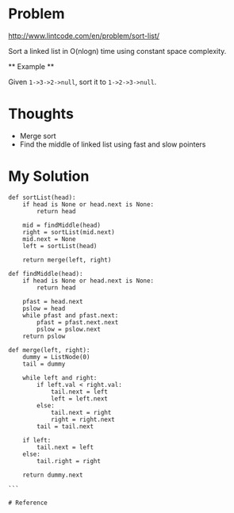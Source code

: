 # Problem

http://www.lintcode.com/en/problem/sort-list/

Sort a linked list in O(nlogn) time using constant space complexity.

** Example **

Given ```1->3->2->null```, sort it to ```1->2->3->null```. 

# Thoughts

- Merge sort
- Find the middle of linked list using fast and slow pointers

# My Solution

````
def sortList(head):
    if head is None or head.next is None:
        return head
    
    mid = findMiddle(head)
    right = sortList(mid.next)
    mid.next = None
    left = sortList(head)
    
    return merge(left, right)

def findMiddle(head):
    if head is None or head.next is None:
        return head
    
    pfast = head.next
    pslow = head
    while pfast and pfast.next:
        pfast = pfast.next.next
        pslow = pslow.next
    return pslow

def merge(left, right):
    dummy = ListNode(0)
    tail = dummy
    
    while left and right:
        if left.val < right.val:
            tail.next = left
            left = left.next
        else:
            tail.next = right
            right = right.next
        tail = tail.next
    
    if left:
        tail.next = left
    else:
        tail.right = right
    
    return dummy.next

```

# Reference

